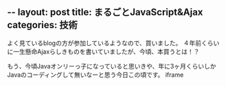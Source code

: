 --
layout: post
title: まるごとJavaScript&Ajax
categories: 技術
--

よく見ているblogの方が参加しているようなので、買いました。
４年前くらいに一生懸命Ajaxらしきものを書いていましたが、今頃、本買うとは！？

もう、今頃Javaオンリーっ子になっていると思いきや、年に3ヶ月くらいしかJavaのコーディングして無いなーと思う今日この頃です。
iframe

